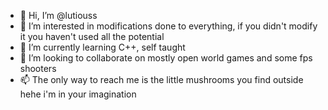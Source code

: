 - 👋 Hi, I’m @lutiouss
- 👀 I’m interested in modifications done to everything, if you didn't modify it you haven't used all the potential
- 🌱 I’m currently learning C++, self taught
- 💞️ I’m looking to collaborate on mostly open world games and some fps shooters
- 📫 The only way to reach me is the little mushrooms you find outside hehe i'm in your imagination 

<!---
lutiouss/lutiouss is a ✨ special ✨ repository because its `README.md` (this file) appears on your GitHub profile.
You can click the Preview link to take a look at your changes.
--->
